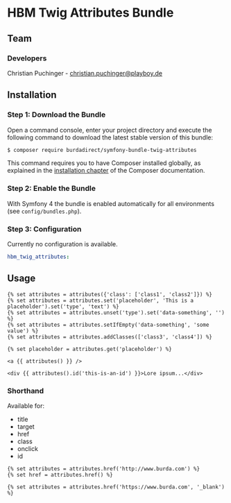# HBM Twig Attributes Bundle

## Team

### Developers
Christian Puchinger - christian.puchinger@playboy.de

## Installation

### Step 1: Download the Bundle

Open a command console, enter your project directory and execute the
following command to download the latest stable version of this bundle:

```bash
$ composer require burdadirect/symfony-bundle-twig-attributes 
```

This command requires you to have Composer installed globally, as explained
in the [installation chapter](https://getcomposer.org/doc/00-intro.md)
of the Composer documentation.

### Step 2: Enable the Bundle

With Symfony 4 the bundle is enabled automatically for all environments (see `config/bundles.php`). 

### Step 3: Configuration

Currently no configuration is available.

```yml
hbm_twig_attributes:
```

## Usage

```twig
{% set attributes = attributes({'class': ['class1', 'class2']}) %}
{% set attributes = attributes.set('placeholder', 'This is a placeholder').set('type', 'text') %}
{% set attributes = attributes.unset('type').set('data-something', '') %}
{% set attributes = attributes.setIfEmpty('data-something', 'some value') %}
{% set attributes = attributes.addClasses(['class3', 'class4']) %}

{% set placeholder = attributes.get('placeholder') %}
```

```twig
<a {{ attributes() }} />

<div {{ attributes().id('this-is-an-id') }}>Lore ipsum...</div>
```

### Shorthand

Available for:
- title
- target
- href
- class
- onclick
- id

```twig
{% set attributes = attributes.href('http://www.burda.com') %}
{% set href = attributes.href() %}

{% set attributes = attributes.href('https://www.burda.com', '_blank') %}
```

